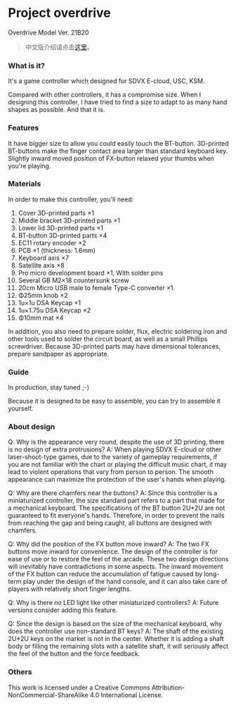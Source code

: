# Project overdrive

Overdrive Model Ver. 21B20

>中文版介绍请点击[这里](https://shimo.im/docs/xqpTWwy3x8qtTTDj/)。

### What is it?

It's a game controller which designed for SDVX E-cloud, USC, KSM.

Compared with other controllers, it has a compromise size. When I designing this controller, I have tried to find a size to adapt to as many hand shapes as possible. And that it is.

### Features

It have bigger size to allow you could easily touch the BT-button. 3D-printed BT-buttons make the   finger contact area larger than standard keyboard key. Slightly inward moved position of FX-button relaxed your thumbs when you're playing.

### Materials

In order to make this controller, you'll need: 

1. Cover 3D-printed parts ×1
2. Middle bracket 3D-printed parts ×1
3. Lower lid 3D-printed parts ×1
4. BT-button 3D-printed parts ×4
5. EC11 rotary encoder ×2
6. PCB ×1 (thickness: 1.6mm)
7. Keyboard axis ×7
8. Satellite axis ×8
9. Pro micro development board ×1, With solder pins
10. Several GB M2×18 countersunk screw 
11. 20cm Micro USB male to female Type-C converter ×1.
12. Φ25mm knob ×2
13. 1u×1u DSA Keycap ×1
14. 1u×1.75u DSA Keycap ×2
15. Φ10mm mat ×4

In addition, you also need to prepare solder, flux, electric soldering iron and other tools used to solder the circuit board, as well as a small Phillips screwdriver. Because 3D-printed parts may have dimensional tolerances, prepare sandpaper as appropriate. 

### Guide

In production, stay tuned ;-)

Because it is designed to be easy to assemble, you can try to assemble it yourself.

### About design

Q: Why is the appearance very round, despite the use of 3D printing, there is no design of extra protrusions?
A: When playing SDVX E-cloud or other laser-shoot-type games, due to the variety of gameplay requirements, if you are not familiar with the chart or playing the difficult music chart, it may lead to violent operations that vary from person to person. The smooth appearance can maximize the protection of the user's hands when playing.

Q: Why are there chamfers near the buttons?
A: Since this controller is a miniaturized controller, the size standard part refers to a part that made for a mechanical keyboard. The specifications of the BT button 2U*2U are not guaranteed to fit everyone's hands. Therefore, in order to prevent the nails from reaching the gap and being caught, all buttons are designed with chamfers. 

Q: Why did the position of the FX button move inward?
A: The two FX buttons move inward for convenience. The design of the controller is for ease of use or to restore the feel of the arcade. These two design directions will inevitably have contradictions in some aspects. The inward movement of the FX button can reduce the accumulation of fatigue caused by long-term play under the design of the hand console, and it can also take care of players with relatively short finger lengths.

Q: Why is there no LED light like other miniaturized controllers?
A: Future versions consider adding this feature.

Q: Since the design is based on the size of the mechanical keyboard, why does the controller use non-standard BT keys?
A: The shaft of the existing 2U*2U keys on the market is not in the center. Whether it is adding a shaft body or filling the remaining slots with a satellite shaft, it will seriously affect the feel of the button and the force feedback. 

### Others

This work is licensed under a Creative Commons Attribution-NonCommercial-ShareAlike 4.0 International License.
